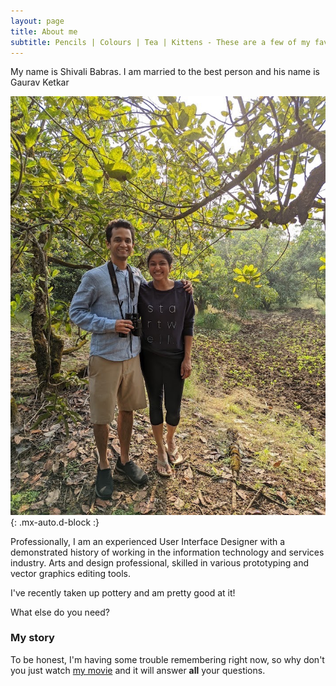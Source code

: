 ```yaml
---
layout: page
title: About me
subtitle: Pencils | Colours | Tea | Kittens - These are a few of my favourite things! 
---
```


My name is Shivali Babras. I am married to the best person and his name is Gaurav Ketkar

![Us](/assets/img/us.jpg){: .mx-auto.d-block :}

Professionally, I am an experienced User Interface Designer with a demonstrated history of working in the information technology and services industry. Arts and design professional, skilled in various prototyping and vector graphics editing tools.

I've recently taken up pottery and am pretty good at it!

What else do you need?

### My story

To be honest, I'm having some trouble remembering right now, so why don't you just watch [my movie](https://photos.app.goo.gl/pc645k36UDqPHdKB6) and it will answer **all** your questions.
